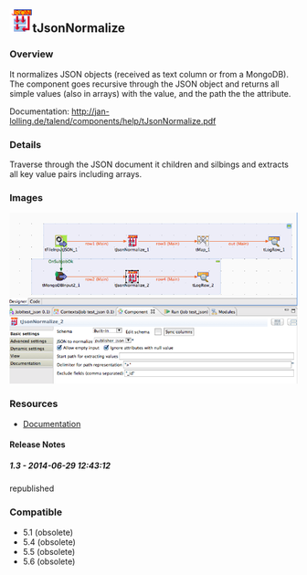 ## <img src='./logo.jpg' width='40' height='40'>tJsonNormalize

### Overview
It normalizes JSON objects (received as text column or from a MongoDB).
The component goes recursive through the JSON object and returns all simple values (also in arrays) with the value, and the path the the attribute.

Documentation: http://jan-lolling.de/talend/components/help/tJsonNormalize.pdf
### Details
Traverse through the JSON document it children and silbings and extracts all key value pairs including arrays.
### Images
<a href='./screenshots/v_1.3__1.jpg'><img src='./screenshots/v_1.3__1.jpg' ></a>


### Resources
 * <a href=http://jan-lolling.de/talend/components/help/tJsonNormalize.pdf>Documentation</a>

#### Release Notes

##### 1.3 - 2014-06-29 12:43:12
republished
### Compatible
 -  5.1 (obsolete)
 -   5.4 (obsolete)
 -   5.5 (obsolete)
 -   5.6 (obsolete)